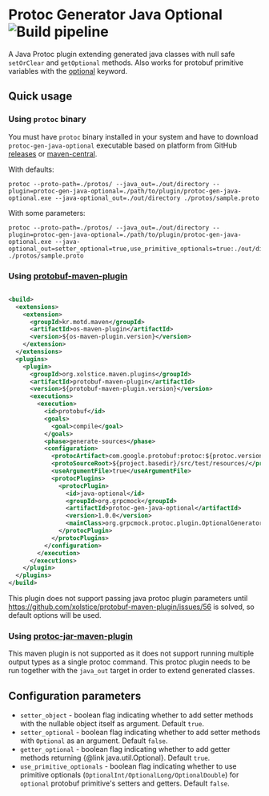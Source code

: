 # Protoc Generator Java Optional ![Build pipeline](https://github.com/Fadelis/protoc-gen-java-optional/workflows/Build%20pipeline/badge.svg)

A Java Protoc plugin extending generated java classes with null safe `setOrClear` and `getOptional` methods. Also works for
protobuf primitive variables with the [optional](https://github.com/protocolbuffers/protobuf/blob/v3.12.0/docs/field_presence.md)
keyword.

## Quick usage

### Using `protoc` binary

You must have `protoc` binary installed in your system and have to download `protoc-gen-java-optional` executable based on
platform from GitHub [releases]()
or [maven-central]().

With defaults:

```
protoc --proto-path=./protos/ --java_out=./out/directory --plugin=protoc-gen-java-optional=./path/to/plugin/protoc-gen-java-optional.exe --java-optional_out=./out/directory ./protos/sample.proto
```

With some parameters:

```
protoc --proto-path=./protos/ --java_out=./out/directory --plugin=protoc-gen-java-optional=./path/to/plugin/protoc-gen-java-optional.exe --java-optional_out=setter_optional=true,use_primitive_optionals=true:./out/directory ./protos/sample.proto
```

### Using [protobuf-maven-plugin](https://github.com/xolstice/protobuf-maven-plugin)

```xml

<build>
  <extensions>
    <extension>
      <groupId>kr.motd.maven</groupId>
      <artifactId>os-maven-plugin</artifactId>
      <version>${os-maven-plugin.version}</version>
    </extension>
  </extensions>
  <plugins>
    <plugin>
      <groupId>org.xolstice.maven.plugins</groupId>
      <artifactId>protobuf-maven-plugin</artifactId>
      <version>${protobuf-maven-plugin.version}</version>
      <executions>
        <execution>
          <id>protobuf</id>
          <goals>
            <goal>compile</goal>
          </goals>
          <phase>generate-sources</phase>
          <configuration>
            <protocArtifact>com.google.protobuf:protoc:${protoc.version}:exe:${os.detected.classifier}</protocArtifact>
            <protoSourceRoot>${project.basedir}/src/test/resources/</protoSourceRoot>
            <useArgumentFile>true</useArgumentFile>
            <protocPlugins>
              <protocPlugin>
                <id>java-optional</id>
                <groupId>org.grpcmock</groupId>
                <artifactId>protoc-gen-java-optional</artifactId>
                <version>1.0.0</version>
                <mainClass>org.grpcmock.protoc.plugin.OptionalGenerator</mainClass>
              </protocPlugin>
            </protocPlugins>
          </configuration>
        </execution>
      </executions>
    </plugin>
  </plugins>
</build>
```

This plugin does not support passing java protoc plugin parameters
until https://github.com/xolstice/protobuf-maven-plugin/issues/56 is solved, so default options will be used.

### Using [protoc-jar-maven-plugin](https://github.com/os72/protoc-jar-maven-plugin)

This maven plugin is not supported as it does not support running multiple output types as a single protoc command. This protoc
plugin needs to be run together with the `java_out` target in order to extend generated classes.

## Configuration parameters

- `setter_object` - boolean flag indicating whether to add setter methods with the nullable object itself as argument.
  Default `true`.
- `setter_optional` - boolean flag indicating whether to add setter methods with `Optional` as an argument. Default `false`.
- `getter_optional` - boolean flag indicating whether to add getter methods returning {@link java.util.Optional}. Default `true`.
- `use_primitive_optionals` - boolean flag indicating whether to use primitive
  optionals (`OptionalInt/OptionalLong/OptionalDouble`) for `optional` protobuf primitive's setters and getters. Default `false`.
